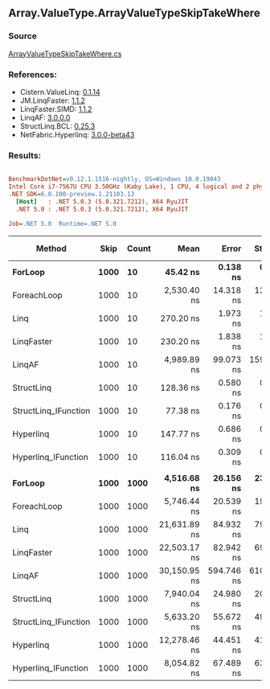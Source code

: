 ﻿## Array.ValueType.ArrayValueTypeSkipTakeWhere

### Source
[ArrayValueTypeSkipTakeWhere.cs](../LinqBenchmarks/Array/ValueType/ArrayValueTypeSkipTakeWhere.cs)

### References:
- Cistern.ValueLinq: [0.1.14](https://www.nuget.org/packages/Cistern.ValueLinq/0.1.14)
- JM.LinqFaster: [1.1.2](https://www.nuget.org/packages/JM.LinqFaster/1.1.2)
- LinqFaster.SIMD: [1.1.2](https://www.nuget.org/packages/LinqFaster.SIMD/1.0.3)
- LinqAF: [3.0.0.0](https://www.nuget.org/packages/LinqAF/3.0.0.0)
- StructLinq.BCL: [0.25.3](https://www.nuget.org/packages/StructLinq.BCL/0.25.3)
- NetFabric.Hyperlinq: [3.0.0-beta43](https://www.nuget.org/packages/NetFabric.Hyperlinq/3.0.0-beta43)

### Results:
``` ini

BenchmarkDotNet=v0.12.1.1516-nightly, OS=Windows 10.0.19043
Intel Core i7-7567U CPU 3.50GHz (Kaby Lake), 1 CPU, 4 logical and 2 physical cores
.NET SDK=6.0.100-preview.1.21103.13
  [Host]   : .NET 5.0.3 (5.0.321.7212), X64 RyuJIT
  .NET 5.0 : .NET 5.0.3 (5.0.321.7212), X64 RyuJIT

Job=.NET 5.0  Runtime=.NET 5.0  

```
|               Method | Skip | Count |         Mean |      Error |     StdDev |  Ratio | RatioSD |    Gen 0 | Gen 1 | Gen 2 | Allocated |
|--------------------- |----- |------ |-------------:|-----------:|-----------:|-------:|--------:|---------:|------:|------:|----------:|
|              **ForLoop** | **1000** |    **10** |     **45.42 ns** |   **0.138 ns** |   **0.122 ns** |   **1.00** |    **0.00** |        **-** |     **-** |     **-** |         **-** |
|          ForeachLoop | 1000 |    10 |  2,530.40 ns |  14.318 ns |  12.692 ns |  55.71 |    0.31 |   0.0153 |     - |     - |      32 B |
|                 Linq | 1000 |    10 |    270.20 ns |   1.973 ns |   1.648 ns |   5.95 |    0.04 |   0.1526 |     - |     - |     320 B |
|           LinqFaster | 1000 |    10 |    230.20 ns |   1.838 ns |   1.719 ns |   5.07 |    0.04 |   1.1170 |     - |     - |   2,336 B |
|               LinqAF | 1000 |    10 |  4,989.89 ns |  99.073 ns | 159.984 ns | 109.52 |    3.82 |        - |     - |     - |         - |
|           StructLinq | 1000 |    10 |    128.36 ns |   0.580 ns |   0.543 ns |   2.83 |    0.02 |   0.0458 |     - |     - |      96 B |
| StructLinq_IFunction | 1000 |    10 |     77.38 ns |   0.176 ns |   0.164 ns |   1.70 |    0.00 |        - |     - |     - |         - |
|            Hyperlinq | 1000 |    10 |    147.77 ns |   0.686 ns |   0.642 ns |   3.25 |    0.02 |        - |     - |     - |         - |
|  Hyperlinq_IFunction | 1000 |    10 |    116.04 ns |   0.309 ns |   0.274 ns |   2.55 |    0.01 |        - |     - |     - |         - |
|                      |      |       |              |            |            |        |         |          |       |       |           |
|              **ForLoop** | **1000** |  **1000** |  **4,516.68 ns** |  **26.156 ns** |  **23.187 ns** |   **1.00** |    **0.00** |        **-** |     **-** |     **-** |         **-** |
|          ForeachLoop | 1000 |  1000 |  5,746.44 ns |  20.539 ns |  19.212 ns |   1.27 |    0.01 |   0.0153 |     - |     - |      32 B |
|                 Linq | 1000 |  1000 | 21,631.89 ns |  84.932 ns |  79.446 ns |   4.79 |    0.03 |   0.1526 |     - |     - |     320 B |
|           LinqFaster | 1000 |  1000 | 22,503.17 ns |  82.942 ns |  69.260 ns |   4.99 |    0.03 | 105.2551 |     - |     - | 223,520 B |
|               LinqAF | 1000 |  1000 | 30,150.95 ns | 594.746 ns | 610.760 ns |   6.68 |    0.14 |        - |     - |     - |         - |
|           StructLinq | 1000 |  1000 |  7,940.04 ns |  24.980 ns |  20.860 ns |   1.76 |    0.01 |   0.0458 |     - |     - |      96 B |
| StructLinq_IFunction | 1000 |  1000 |  5,633.20 ns |  55.672 ns |  49.352 ns |   1.25 |    0.01 |        - |     - |     - |         - |
|            Hyperlinq | 1000 |  1000 | 12,278.46 ns |  44.451 ns |  41.580 ns |   2.72 |    0.02 |        - |     - |     - |         - |
|  Hyperlinq_IFunction | 1000 |  1000 |  8,054.82 ns |  67.489 ns |  63.129 ns |   1.78 |    0.02 |        - |     - |     - |         - |
